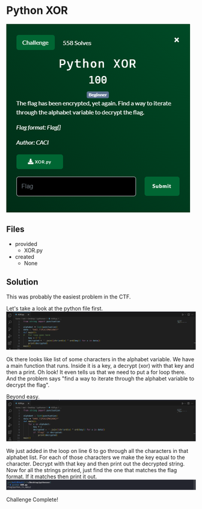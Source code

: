# Python XOR
![](images/problem.PNG)

## Files
- provided
    - XOR.py
- created
    - None

## Solution
This was probably the easiest problem in the CTF.

Let's take a look at the python file first.
![](images/ss_00.PNG)

Ok there looks like list of some characters in the alphabet variable.  We have a main function that runs.  Inside it is a key, a decrypt (xor) with that key and then a print.  Oh look!  It even tells us that we need to put a for loop there.  And the problem says "find a way to iterate through the alphabet variable to decrypt the flag".


Beyond easy.
![](images/ss_01.PNG)

We just added in the loop on line 6 to go through all the characters in that alphabet list.  For each of those characters we make the key equal to the character.  Decrypt with that key and then print out the decrypted string.  Now for all the strings printed, just find the one that matches the flag format.  If it matches then print it out.
![](images/ss_02.PNG)

Challenge Complete!
